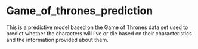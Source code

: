 # Game_of_thrones_prediction
This is a predictive model based on the Game of Thrones data set used to predict whether the characters will live or die based on their characteristics and the information provided about them. 
